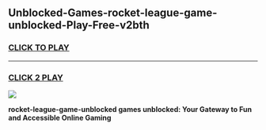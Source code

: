 
## Unblocked-Games-rocket-league-game-unblocked-Play-Free-v2bth
<h3>
<a href="https://premium76.site?title=rocket-league-game-unblocked&ref=21A">CLICK TO PLAY</a></h3>
<hr>

<h3>
<a href="https://premium76.site?title=rocket-league-game-unblocked&ref=21A">CLICK 2 PLAY</a>
  
</h3>

<a href="https://premium76.site?title=rocket-league-game-unblocked&ref=21A"><img src="https://clearcache.store/games.png"></a>


**rocket-league-game-unblocked games unblocked: Your Gateway to Fun and Accessible Online Gaming**
